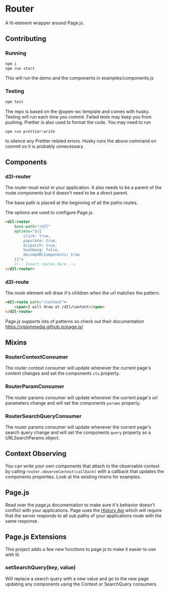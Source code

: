# Router

A lit-element wrapper around Page.js. 

## Contributing

### Running

```bash
npm i
npm run start 
```

This will run the demo and the components in examples/components.js

### Testing

```bash
npm test
```

The repo is based on the @open-wc template and comes with husky. Testing will run each time you commit. Failed tests may keep you from pushing. Prettier is also used to format the code. You may need to run 

```
npm run prettier:write
```

to silence any Prettier related errors. Husky runs the above command on commit so it is probably unnecessary. 

## Components

### d2l-router
The router must exist in your application. It also needs to be a parent of the route components but it doesn't need to be a direct parent.

The base path is placed at the beginning of all the paths routes.

The options are used to configure Page.js.
```html 
<d2l-router 
    base-path="/d2l"
    options="${{
        click: true,
        popstate: true,
        dispatch: true,
        hashbang: false,
        decodeURLComponents: true
    }}">
    <!-- Insert routes here -->
</d2l-router>
```

### d2l-route
The route element will draw it's children when the url matches the pattern.
```html 
<d2l-route path="/content">
    <span>I will draw at /d2l/content</span>
</d2l-route>
```
Page.js supports lots of patterns so check out their documentation https://visionmedia.github.io/page.js/

## Mixins

### RouterContextConsumer
The router context consumer will update whenever the current page's context changes and set the components `ctx` property.

### RouterParamConsumer
The router params consumer will update whenever the current page's url parameters change and will set the components `params` property.

### RouterSearchQueryConsumer
The router params consumer will update whenever the current page's search query change and will set the components `query` property as a URLSearchParams object.

## Context Observing

You can write your own components that attach to the observable context by calling `router.observeContext(callback)` with a callback that updates the components properties. Look at the existing mixins for examples.


## Page.js
Read over the page.js documentation to make sure it's behavior doesn't conflict with your applications. Page uses the [History Api](https://developer.mozilla.org/en-US/docs/Web/API/History_API) which will require that the server responds to all sub paths of your applications route with the same response.

## Page.js Extensions

This project adds a few new functions to page js to make it easier to use with lit.

### setSearchQuery(key, value)

Will replace a search query with a new value and go to the new page updating any components using the Context or SearchQuery consumers.